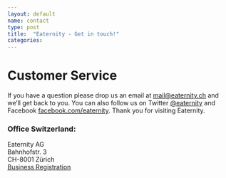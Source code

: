 ```yaml
---
layout: default
name: contact
type: post
title:  "Eaternity - Get in touch!"
categories:
---
```


<div class="container">
  <div class="row push-top small-push-bottom">
    <div class="col-xs-12 text-center">
      <h1>Customer Service</h1>
    </div>
  </div>
  <div class="row push-bottom">
    <div class="col-xs-12 col-sm-offset-1 col-sm-10 text-center">
      <p>If you have a question please drop us an email at <a target="_blank" href="mailto:mail@eaternity.ch">mail@eaternity.ch</a> and we’ll get back to you. You can also follow us on Twitter <a target="_blank" href="https://twitter.com/eaternity">@eaternity</a> and Facebook <a target="_blank" href="https://www.facebook.com/eaternity">facebook.com/eaternity</a>. Thank you for visiting Eaternity.</p>
      <p>
      <h3>Office Switzerland:</h3>
      Eaternity AG<br />
      Bahnhofstr. 3<br />
      CH-8001 Zürich<br />      
      <a href="http://zh.powernet.ch/webservices/inet/HRG/HRG.asmx/getHRGHTML?chnr=02030408398&amt=020&toBeModified=0&validOnly=0&lang=1&sort=0">Business Registration</a><br />
      </p>
    </div>
  </div>

</div>

<div class="map"></div>

<script src="https://ajax.googleapis.com/ajax/libs/jquery/1.11.3/jquery.min.js"></script>
<script src="https://maps.googleapis.com/maps/api/js"></script>
<script src="/js/jquery.magnific-popup.min.js"></script>
<script src="/js/jquery.royalslider.min.js"></script>
<script src="/js/bootstrap.min.js"></script>
<script src="/js/icheck.min.js"></script>
<script src="/js/infobubble.js"></script>
<script src="/js/script.js"></script>

